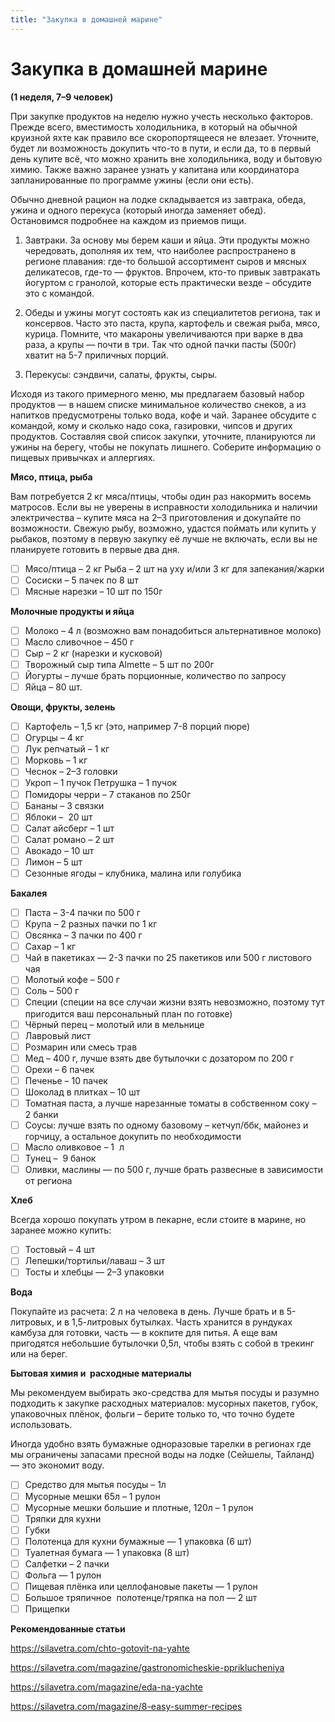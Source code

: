 ```yaml
---
title: "Закупка в домашней марине"
---
```


# Закупка в домашней марине

**(1 неделя, 7–9 человек)**

При закупке продуктов на неделю нужно учесть несколько факторов. Прежде всего, вместимость холодильника, в который на обычной круизной яхте как правило все скоропортящееся не влезает. Уточните, будет ли возможность докупить что-то в пути, и если да, то в первый день купите всё, что можно хранить вне холодильника, воду и бытовую химию. Также важно заранее узнать у капитана или координатора запланированные по программе ужины (если они есть).

 Обычно дневной рацион на лодке складывается из завтрака, обеда, ужина и одного перекуса (который иногда заменяет обед). Остановимся подробнее на каждом из приемов пищи.

1. Завтраки. За основу мы берем каши и яйца. Эти продукты можно чередовать, дополняя их тем, что наиболее распространено в регионе плавания: где-то большой ассортимент сыров и мясных деликатесов, где-то — фруктов. Впрочем, кто-то привык завтракать йогуртом с гранолой, которые есть практически везде – обсудите это с командой.

2. Обеды и ужины могут состоять как из специалитетов региона, так и консервов. Часто это паста, крупа, картофель и свежая рыба, мясо, курица. Помните, что макароны увеличиваются при варке в два раза, а крупы — почти в три. Так что одной пачки пасты (500г) хватит на 5-7 приличных порций.

3. Перекусы: сэндвичи, салаты, фрукты, сыры.

Исходя из такого примерного меню, мы предлагаем базовый набор продуктов — в нашем списке минимальное количество снеков, а из напитков предусмотрены только вода, кофе и чай. Заранее обсудите с командой, кому и сколько надо сока, газировки, чипсов и других продуктов. Составляя свой список закупки, уточните, планируются ли ужины на берегу, чтобы не покупать лишнего. Соберите информацию о пищевых привычках и аллергиях.

**Мясо, птица, рыба**

Вам потребуется 2 кг мяса/птицы, чтобы один раз накормить восемь матросов. Если вы не уверены в исправности холодильника и наличии электричества – купите мяса на 2–3 приготовления и докупайте по возможности. Свежую рыбу, возможно, удастся поймать или купить у рыбаков, поэтому в первую закупку её лучше не включать, если вы не планируете готовить в первые два дня.

- [ ]  Мясо/птица – 2 кг Рыба – 2 шт на уху и/или 3 кг для запекания/жарки
- [ ]  Сосиски – 5 пачек по 8 шт
- [ ]  Мясные нарезки – 10 шт по 150г

**Молочные продукты и яйца**

- [ ]  Молоко – 4 л (возможно вам понадобиться альтернативное молоко)
- [ ]  Масло сливочное – 450 г
- [ ]  Сыр – 2 кг (нарезки и кусковой)
- [ ]  Творожный сыр типа Almette – 5 шт по 200г
- [ ]  Йогурты – лучше брать порционные, количество по запросу
- [ ]  Яйца – 80 шт.

**Овощи, фрукты, зелень**

- [ ]  Картофель – 1,5 кг (это, например 7-8 порций пюре)
- [ ]  Огурцы – 4 кг
- [ ]  Лук репчатый – 1 кг
- [ ]  Морковь – 1 кг
- [ ]  Чеснок – 2–3 головки
- [ ]  Укроп – 1 пучок Петрушка – 1 пучок
- [ ]  Помидоры черри – 7 стаканов по 250г
- [ ]  Бананы – 3 связки
- [ ]  Яблоки –  20 шт
- [ ]  Салат айсберг – 1 шт
- [ ]  Салат романо – 2 шт
- [ ]  Авокадо – 10 шт
- [ ]  Лимон – 5 шт
- [ ]  Сезонные ягоды – клубника, малина или голубика

**Бакалея**

- [ ]  Паста – 3-4 пачки по 500 г
- [ ]  Крупа – 2 разных пачки по 1 кг
- [ ]  Овсянка – 3 пачки по 400 г
- [ ]  Сахар – 1 кг
- [ ]  Чай в пакетиках — 2-3 пачки по 25 пакетиков или 500 г листового чая
- [ ]  Молотый кофе – 500 г
- [ ]  Соль – 500 г
- [ ]  Специи (специи на все случаи жизни взять невозможно, поэтому тут пригодится ваш персональный план по готовке)
- [ ]  Чёрный перец – молотый или в мельнице
- [ ]  Лавровый лист
- [ ]  Розмарин  или смесь трав
- [ ]  Мед – 400 г, лучше взять две бутылочки с дозатором по 200 г
- [ ]  Орехи – 6 пачек
- [ ]  Печенье – 10 пачек
- [ ]  Шоколад в плитках – 10 шт
- [ ]  Томатная паста, а лучше нарезанные томаты в собственном соку –  2 банки
- [ ]  Соусы: лучше взять по одному базовому – кетчуп/ббк, майонез и горчицу, а остальное докупить по необходимости
- [ ]  Масло оливковое – 1  л
- [ ]  Тунец –  9 банок
- [ ]  Оливки, маслины — по 500 г, лучше брать развесные в зависимости от региона

**Хлеб**

Всегда хорошо покупать утром в пекарне, если стоите в марине, но заранее можно купить:

- [ ]  Тостовый – 4 шт
- [ ]  Лепешки/тортильи/лаваш – 3 шт
- [ ]  Тосты и хлебцы — 2–3 упаковки

**Вода**

Покупайте из расчета: 2 л на человека в день. Лучше брать и в 5-литровых, и в 1,5-литровых бутылках. Часть хранится в рундуках камбуза для готовки, часть — в кокпите для питья. А еще вам пригодятся небольшие бутылочки 0,5л, чтобы взять с собой в трекинг или на берег.

**Бытовая химия и  расходные материалы**

Мы рекомендуем выбирать эко-средства для мытья посуды и разумно подходить к закупке расходных материалов: мусорных пакетов, губок, упаковочных плёнок, фольги – берите только то, что точно будете использовать.

Иногда удобно взять бумажные одноразовые тарелки в регионах где мы ограничены запасами пресной воды на лодке (Сейшелы, Тайланд) — это экономит воду.

- [ ]  Средство для мытья посуды – 1л
- [ ]  Мусорные мешки 65л – 1 рулон
- [ ]  Мусорные мешки большие и плотные, 120л – 1 рулон
- [ ]  Тряпки для кухни
- [ ]  Губки
- [ ]  Полотенца для кухни бумажные — 1 упаковка (6 шт)
- [ ]  Туалетная бумага — 1 упаковка (8 шт)
- [ ]  Салфетки – 2 пачки
- [ ]  Фольга — 1 рулон
- [ ]  Пищевая плёнка или целлофановые пакеты — 1 рулон
- [ ]  Большое тряпичное  полотенце/тряпка на пол — 2 шт
- [ ]  Прищепки

**Рекомендованные статьи**

https://silavetra.com/chto-gotovit-na-yahte

https://silavetra.com/magazine/gastronomicheskie-ppriklucheniya

https://silavetra.com/magazine/eda-na-yachte

https://silavetra.com/magazine/8-easy-summer-recipes